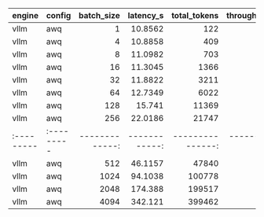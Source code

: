 | engine   | config   |   batch_size |   latency_s |   total_tokens |   throughput_tok_per_s |   peak_mem_GB |
|:---------|:---------|-------------:|------------:|---------------:|-----------------------:|--------------:|
| vllm     | awq      |            1 |     10.8562 |            122 |                11.2378 |         22.07 |
| vllm     | awq      |            4 |     10.8858 |            409 |                37.5718 |         22.07 |
| vllm     | awq      |            8 |     11.0982 |            703 |                63.3436 |         22.07 |
| vllm     | awq      |           16 |     11.3045 |           1366 |               120.836  |         22.13 |
| vllm     | awq      |           32 |     11.8822 |           3211 |               270.236  |         22.13 |
| vllm     | awq      |           64 |     12.7349 |           6022 |               472.874  |         22.46 |
| vllm     | awq      |          128 |     15.741  |          11369 |               722.254  |         22.07 |
| vllm     | awq      |          256 |     22.0186 |          21747 |               987.666  |         22.4  || engine   | config   |   batch_size |   latency_s |   total_tokens |   throughput_tok_per_s |   peak_mem_GB |
|:---------|:---------|-------------:|------------:|---------------:|-----------------------:|--------------:|
| vllm     | awq      |          512 |     46.1157 |          47840 |                1037.39 |         22.69 |
| vllm     | awq      |         1024 |     94.1038 |         100778 |                1070.92 |         23.03 |
| vllm     | awq      |         2048 |    174.388  |         199517 |                1144.1  |         23.03 |
| vllm     | awq      |         4094 |    342.121  |         399462 |                1167.61 |         23.03 |
